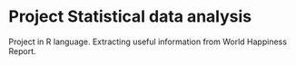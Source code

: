 # Project Statistical data analysis
Project in R language. 
Extracting useful information from World Happiness Report.
